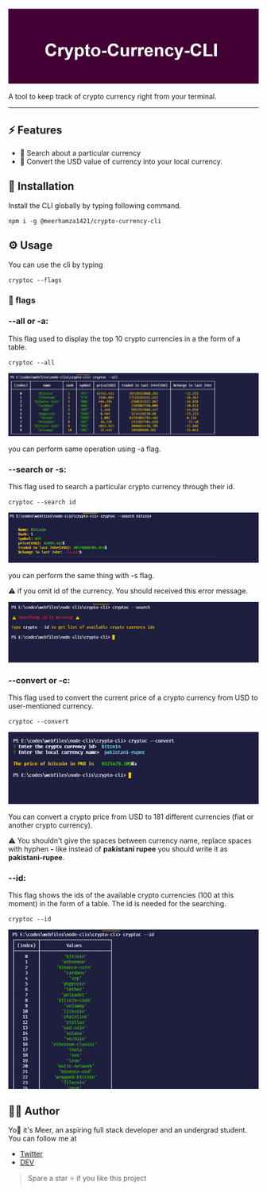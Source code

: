 ![something went wrong](./readme-assets/Banner.png)

A tool to keep track of crypto currency right from your terminal.

---
## ⚡ Features

- 🔎 Search about a particular currency
- 💱 Convert the USD value of currency into your local currency.

## 🔻 Installation
Install the CLI globally by typing following command.

    npm i -g @meerhamza1421/crypto-currency-cli


## ⚙️ Usage

You can use the cli by typing 

    cryptoc --flags

### 🏁 flags
### --all or -a:
This flag used to display the top 10 crypto currencies in a the form of a table.

    cryptoc --all

![something went wrong](./readme-assets/--all-screenshot.png)

you can perform same operation using -a flag.

### --search or -s:
This flag used to search a particular crypto currency through their id.

    cryptoc --search id

![something went wrong](./readme-assets/--search-screenshot.png)

you can perform the same thing with -s flag.

⚠️ if you omit id of the currency. You should received this error message.

![something went wrong](./readme-assets/--search-error-screenshot.png)

### --convert or -c:

This flag used to convert the current price of a crypto currency from USD to user-mentioned currency.

    cryptoc --convert

![something went wrong](./readme-assets/--convert-screenshot.png)

You can convert a crypto price from USD to 181 different currencies (fiat or another crypto currency).

⚠️ You shouldn't give the spaces between currency name, replace spaces with hyphen **-** like instead of **pakistani rupee** you should write it as **pakistani-rupee**.

### --id:

This flag shows the ids of the available crypto currencies (100 at this moment) in the form of a table. The id is needed for the searching.

    cryptoc --id

![something went wrong](./readme-assets/--id.png)



## 👨‍💻 Author
Yo👋 it's Meer, an aspiring full stack developer and an undergrad student.
You can follow me at

- [Twitter](https://twitter.com/MeerHamza1421)
- [DEV](https://dev.to/meerhamza1421)

>Spare a star ⭐ if you like this project
